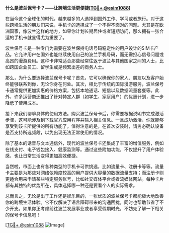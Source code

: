 **什么是波兰保号卡？——让跨境生活更便捷[[TG💪+ @esim1088](https://t.me/s/esim1088)]**

在当今这个全球化的时代，越来越多的人选择到国外工作、学习或者旅行。对于这些跨境生活的朋友们来说，手机卡的选择成了一个不得不面对的问题。尤其是在欧洲国家，像波兰这样的地方，如果你计划长期居住或者短期访问，那么拥有一张合适的手机卡就显得尤为重要了。

波兰保号卡是一种专门为需要在波兰保持电话号码稳定性的用户设计的SIM卡产品。它允许用户在国外也能继续使用自己的波兰手机号码，而无需担心信号问题或高昂的漫游费用。这种卡非常适合那些经常往返于波兰与其他国家之间的人士，比如跨国企业员工、留学生或是频繁出差的商务人士。

那么，为什么要选择波兰保号卡呢？首先，它可以确保你的家人、朋友以及客户始终能够联系到你，无论你身在何处。其次，相比于传统的国际漫游服务，波兰保号卡通常提供更加实惠的价格方案，包括本地通话、短信以及数据流量套餐等。此外，许多运营商还推出了针对特定人群（如学生、家庭用户）的优惠计划，进一步降低了使用成本。

接下来我们聊聊具体的使用方法。购买波兰保号卡后，你需要根据说明书完成激活步骤，这可能涉及到下载官方应用程序并输入相关信息。一旦成功激活，你就能够享受到该卡所提供的所有功能了。值得注意的是，在首次安装时，请务必确认设备是否支持所选频段，以免出现无法正常使用的情况。

除了基本的话音与文本通信外，现代的波兰保号卡还集成了丰富的增值服务，例如在线支付、电子钱包接入、健康监测等。通过这些附加功能，不仅提升了用户体验感，也让日常生活变得更加高效便捷。

当然啦，市面上也有各种类型的手机卡可供挑选，比如流量卡、注册卡等等。流量卡主要是为那些对网络依赖度较高的用户提供大容量的数据流量支持；而注册卡则更适合用来申请某些特定服务账号，比如社交媒体平台或者流媒体网站。每种卡片都有其独特的优势所在，具体选择哪一种还是要看个人的实际需求。

总而言之，无论是出于工作还是娱乐目的，一张优质的波兰保号卡都能极大地改善你的跨境生活体验。它不仅解决了语言障碍带来的沟通困扰，同时也帮助节省了不少开支。如果你正考虑前往波兰发展事业或者享受假期时光，不妨先了解一下相关的保号卡信息吧！

[[TG💪+ @esim1088](https://t.me/s/esim1088) ![Image](https://i.postimg.cc/4NQfJmqS/Snipaste-2025-05-13-00-14-12.png)]